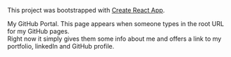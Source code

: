 This project was bootstrapped with [Create React App](https://github.com/facebook/create-react-app).


My GitHub Portal. This page appears when someone types in the root URL for my GitHub pages. <br>
Right now it simply gives them some info about me and offers a link to my portfolio, linkedIn and GitHub profile.
